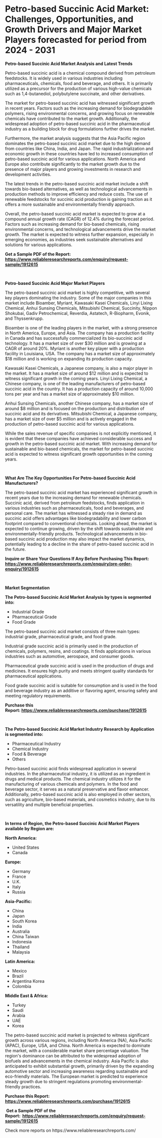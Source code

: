 <p><h1>Petro-based Succinic Acid Market: Challenges, Opportunities, and Growth Drivers and Major Market Players forecasted for period from 2024 - 2031</h1></p><p><strong>Petro-based Succinic Acid Market Analysis and Latest Trends</strong></p>
<p><p>Petro-based succinic acid is a chemical compound derived from petroleum feedstocks. It is widely used in various industries including pharmaceuticals, chemicals, food and beverage, and others. It is primarily utilized as a precursor for the production of various high-value chemicals such as 1,4-butanediol, polybutylene succinate, and other derivatives.</p><p>The market for petro-based succinic acid has witnessed significant growth in recent years. Factors such as the increasing demand for biodegradable polymers, rising environmental concerns, and growing focus on renewable chemicals have contributed to the market growth. Additionally, the widespread adoption of petro-based succinic acid in the pharmaceutical industry as a building block for drug formulations further drives the market.</p><p>Furthermore, the market analysis suggests that the Asia Pacific region dominates the petro-based succinic acid market due to the high demand from countries like China, India, and Japan. The rapid industrialization and economic growth in these countries have led to increased consumption of petro-based succinic acid for various applications. North America and Europe also contribute significantly to the market growth due to the presence of major players and growing investments in research and development activities.</p><p>The latest trends in the petro-based succinic acid market include a shift towards bio-based alternatives, as well as technological advancements in production methods to improve efficiency and reduce costs. The use of renewable feedstocks for succinic acid production is gaining traction as it offers a more sustainable and environmentally friendly approach.</p><p>Overall, the petro-based succinic acid market is expected to grow at a compound annual growth rate (CAGR) of 12.4% during the forecast period. Factors such as increasing demand for bio-based chemicals, rising environmental concerns, and technological advancements drive the market growth. The market is expected to witness further expansion, especially in emerging economies, as industries seek sustainable alternatives and solutions for various applications.</p></p>
<p><strong>Get a Sample PDF of the Report:&nbsp; <a href="https://www.reliableresearchreports.com/enquiry/request-sample/1912615">https://www.reliableresearchreports.com/enquiry/request-sample/1912615</a></strong></p>
<p>&nbsp;</p>
<p><strong>Petro-based Succinic Acid Major Market Players</strong></p>
<p><p>The petro-based succinic acid market is highly competitive, with several key players dominating the industry. Some of the major companies in this market include Bioamber, Myriant, Kawasaki Kasei Chemicals, Linyi Lixing Chemical, Anhui Sunsing Chemicals, Mitsubishi Chemical, Succinity, Nippon Shokubai, Gadiv Petrochemical, Reverdia, Astatech, R-Biopharm, Evonik, and Thyssenkrupp.</p><p>Bioamber is one of the leading players in the market, with a strong presence in North America, Europe, and Asia. The company has a production facility in Canada and has successfully commercialized its bio-succinic acid technology. It has a market size of over $30 million and is growing at a CAGR of around 20%. Myriant is another key player with a production facility in Louisiana, USA. The company has a market size of approximately $18 million and is working on expanding its production capacity.</p><p>Kawasaki Kasei Chemicals, a Japanese company, is also a major player in the market. It has a market size of around $12 million and is expected to witness significant growth in the coming years. Linyi Lixing Chemical, a Chinese company, is one of the leading manufacturers of petro-based succinic acid in the country. It has a production capacity of around 10,000 tons per year and has a market size of approximately $10 million.</p><p>Anhui Sunsing Chemicals, another Chinese company, has a market size of around $8 million and is focused on the production and distribution of succinic acid and its derivatives. Mitsubishi Chemical, a Japanese company, has a market size of over $5 million and is actively engaged in the production of petro-based succinic acid for various applications.</p><p>While the sales revenue of specific companies is not explicitly mentioned, it is evident that these companies have achieved considerable success and growth in the petro-based succinic acid market. With increasing demand for sustainable and bio-based chemicals, the market for petro-based succinic acid is expected to witness significant growth opportunities in the coming years.</p></p>
<p>&nbsp;</p>
<p><strong>What Are The Key Opportunities For Petro-based Succinic Acid Manufacturers?</strong></p>
<p><p>The petro-based succinic acid market has experienced significant growth in recent years due to the increasing demand for renewable chemicals. Succinic acid, derived from petroleum feedstocks, finds application in various industries such as pharmaceuticals, food and beverages, and personal care. The market has witnessed a steady rise in demand as succinic acid offers advantages like biodegradability and lower carbon footprint compared to conventional chemicals. Looking ahead, the market is expected to continue growing, driven by the shift towards sustainable and environmentally-friendly products. Technological advancements in bio-based succinic acid production may also impact the market dynamics, potentially leading to a decline in the share of petro-based succinic acid in the future.</p></p>
<p><strong>Inquire or Share Your Questions If Any Before Purchasing This Report: <a href="https://www.reliableresearchreports.com/enquiry/pre-order-enquiry/1912615">https://www.reliableresearchreports.com/enquiry/pre-order-enquiry/1912615</a></strong></p>
<p>&nbsp;</p>
<p><strong>Market Segmentation</strong></p>
<p><strong>The Petro-based Succinic Acid Market Analysis by types is segmented into:</strong></p>
<p><ul><li>Industrial Grade</li><li>Pharmaceutical Grade</li><li>Food Grade</li></ul></p>
<p><p>The petro-based succinic acid market consists of three main types: industrial grade, pharmaceutical grade, and food grade. </p><p>Industrial grade succinic acid is primarily used in the production of chemicals, polymers, resins, and coatings. It finds applications in various industries such as automotive, aerospace, and consumer goods. </p><p>Pharmaceutical grade succinic acid is used in the production of drugs and medicines. It ensures high purity and meets stringent quality standards for pharmaceutical applications. </p><p>Food grade succinic acid is suitable for consumption and is used in the food and beverage industry as an additive or flavoring agent, ensuring safety and meeting regulatory requirements.</p></p>
<p><strong>Purchase this Report:&nbsp;<a href="https://www.reliableresearchreports.com/purchase/1912615">https://www.reliableresearchreports.com/purchase/1912615</a></strong></p>
<p>&nbsp;</p>
<p><strong>The Petro-based Succinic Acid Market Industry Research by Application is segmented into:</strong></p>
<p><ul><li>Pharmaceutical Industry</li><li>Chemical Industry</li><li>Food & Beverage</li><li>Others</li></ul></p>
<p><p>Petro-based succinic acid finds widespread application in several industries. In the pharmaceutical industry, it is utilized as an ingredient in drugs and medical products. The chemical industry utilizes it for the manufacturing of various chemicals and polymers. In the food and beverage sector, it serves as a natural preservative and flavor enhancer. Additionally, petro-based succinic acid is also employed in other sectors, such as agriculture, bio-based materials, and cosmetics industry, due to its versatility and multiple beneficial properties.</p></p>
<p>&nbsp;</p>
<p><strong>In terms of Region, the Petro-based Succinic Acid Market Players available by Region are:</strong></p>
<p>
    <p> <strong> North America: </strong>
        <ul>
            <li>United States</li>
            <li>Canada</li>
        </ul>
        </p> 
    <p> <strong> Europe: </strong>
        <ul>
            <li>Germany</li>
            <li>France</li>
            <li>U.K.</li>
            <li>Italy</li>
            <li>Russia</li>
        </ul>
        </p> 
    <p> <strong> Asia-Pacific: </strong>
        <ul>
            <li>China</li>
            <li>Japan</li>
            <li>South Korea</li>
            <li>India</li>
            <li>Australia</li>
            <li>China Taiwan</li>
            <li>Indonesia</li>
            <li>Thailand</li>
            <li>Malaysia</li>
        </ul>
        </p> 
    <p> <strong> Latin America: </strong>
        <ul>
            <li>Mexico</li>
            <li>Brazil</li>
            <li>Argentina Korea</li>
            <li>Colombia</li>
        </ul>
        </p> 
    <p> <strong> Middle East & Africa: </strong>
        <ul>
            <li>Turkey</li>
            <li>Saudi</li>
            <li>Arabia</li>
            <li>UAE</li>
            <li>Korea</li>
        </ul>
    </p>
    </p>
<p><p>The petro-based succinic acid market is projected to witness significant growth across various regions, including North America (NA), Asia Pacific (APAC), Europe, USA, and China. North America is expected to dominate the market, with a considerable market share percentage valuation. The region's dominance can be attributed to the widespread adoption of biofuels and advancements in the chemical industry. Asia Pacific is also anticipated to exhibit substantial growth, primarily driven by the expanding automotive sector and increasing awareness regarding sustainable and eco-friendly materials. The European market is predicted to experience steady growth due to stringent regulations promoting environmental-friendly practices.</p></p>
<p><strong>Purchase this Report: <a href="https://www.reliableresearchreports.com/purchase/1912615">https://www.reliableresearchreports.com/purchase/1912615</a></strong></p>
<p>&nbsp;<strong>Get a Sample PDF of the Report:&nbsp;&nbsp;<a href="https://www.reliableresearchreports.com/enquiry/request-sample/1912615">https://www.reliableresearchreports.com/enquiry/request-sample/1912615</a></strong></p>
<p><strong></strong></p>
<p>Check more reports on https://www.reliableresearchreports.com/</p>